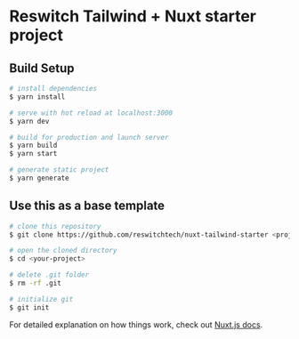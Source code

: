 # Reswitch Tailwind + Nuxt starter project

## Build Setup

```bash
# install dependencies
$ yarn install

# serve with hot reload at localhost:3000
$ yarn dev

# build for production and launch server
$ yarn build
$ yarn start

# generate static project
$ yarn generate
```

## Use this as a base template
```bash
# clone this repository
$ git clone https://github.com/reswitchtech/nuxt-tailwind-starter <project-name>

# open the cloned directory
$ cd <your-project>

# delete .git folder
$ rm -rf .git

# initialize git
$ git init
```

For detailed explanation on how things work, check out [Nuxt.js docs](https://nuxtjs.org).
